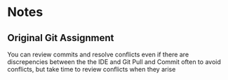 # Notes
## Original Git Assignment
You can review commits and resolve conflicts even if there are discrepencies between the the IDE and Git
Pull and Commit often to avoid conflicts, but take time to review conflicts when they arise
